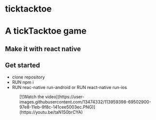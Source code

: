 # ticktacktoe

<h1>A tickTacktoe game</h1>
<h2>Make it with react native</h2>

<h2>Get started</h2>
<ul>
<li>clone repository</li>
<li>RUN npm i</li>
<li>RUN reac-native run-android or RUN react-native run-ios</li>
<ul>
[![Watch the video](https://user-images.githubusercontent.com/13474332/113959398-69502900-97e8-11eb-9f8c-141cee5003ec.PNG)](https://youtu.be/taN150brCYA)


